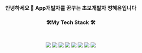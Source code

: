 ### <h3 align="center"><b>안녕하세요 👋 App개발자를 꿈꾸는 초보개발자 정혜윤입니다</b></h3>
<h3 align="center"><b>🛠My Tech Stack 🛠</b></h3>
</br>
<p align="center"
<!--
**hyehy/hyehy** is a ✨ _special_ ✨ repository because its `README.md` (this file) appears on your GitHub profile.


<img src="https://img.shields.io/badge/Android-3DDC84?style=flat-square&logo=Android&logoColor=white"/> <img src="https://img.shields.io/badge/Java-007396?style=flat-square&logo=Java&logoColor=white"/> <img src="https://img.shields.io/badge/swift-F05138?style=flat-square&logo=swift&logoColor=white"/> <img src="https://img.shields.io/badge/c++-005599C?style=flat-square&logo=c%2B%2B&logoColor=white"/> <img src="https://img.shields.io/badge/Arduino-00979D?style=flat-square&logo=Arduino&logoColor=white"/> <img src="https://img.shields.io/badge/kotlin-7F52FF?style=flat-square&logo=kotlin&logoColor=white"/> <img src="https://img.shields.io/badge/c-A8B9CC?style=flat-square&logo=c&logoColor=white"/> <img src="https://img.shields.io/badge/cocoapods-EE3322?style=flat-square&logo=cocoapods&logoColor=white"/> 
